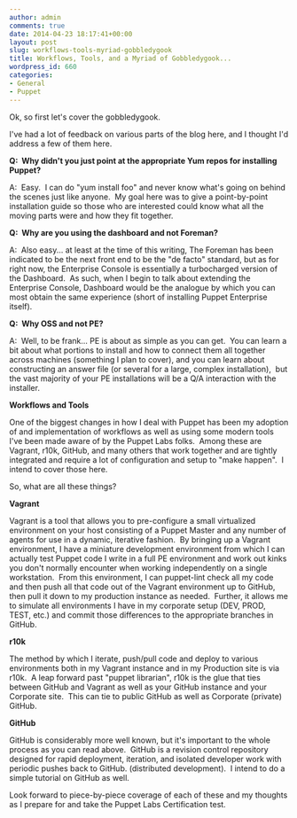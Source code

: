 ```yaml
---
author: admin
comments: true
date: 2014-04-23 18:17:41+00:00
layout: post
slug: workflows-tools-myriad-gobbledygook
title: Workflows, Tools, and a Myriad of Gobbledygook...
wordpress_id: 660
categories:
- General
- Puppet
---
```


Ok, so first let's cover the gobbledygook.

I've had a lot of feedback on various parts of the blog here, and I thought I'd address a few of them here.

**Q:  Why didn't you just point at the appropriate Yum repos for installing Puppet?**

A:  Easy.  I can do "yum install foo" and never know what's going on behind the scenes just like anyone.  My goal here was to give a point-by-point installation guide so those who are interested could know what all the moving parts were and how they fit together.

**Q:  Why are you using the dashboard and not Foreman?**

A:  Also easy... at least at the time of this writing, The Foreman has been indicated to be the next front end to be the "de facto" standard, but as for right now, the Enterprise Console is essentially a turbocharged version of the Dashboard.  As such, when I begin to talk about extending the Enterprise Console, Dashboard would be the analogue by which you can most obtain the same experience (short of installing Puppet Enterprise itself).

**Q:  Why OSS and not PE?**

A:  Well, to be frank... PE is about as simple as you can get.  You can learn a bit about what portions to install and how to connect them all together across machines (something I plan to cover), and you can learn about constructing an answer file (or several for a large, complex installation),  but the vast majority of your PE installations will be a Q/A interaction with the installer.



**Workflows and Tools**

One of the biggest changes in how I deal with Puppet has been my adoption of and implementation of workflows as well as using some modern tools I've been made aware of by the Puppet Labs folks.  Among these are Vagrant, r10k, GitHub, and many others that work together and are tightly integrated and require a lot of configuration and setup to "make happen".  I intend to cover those here.

So, what are all these things?

**Vagrant**

Vagrant is a tool that allows you to pre-configure a small virtualized environment on your host consisting of a Puppet Master and any number of agents for use in a dynamic, iterative fashion.  By bringing up a Vagrant environment, I have a miniature development environment from which I can actually test Puppet code I write in a full PE environment and work out kinks you don't normally encounter when working independently on a single workstation.  From this environment, I can puppet-lint check all my code and then push all that code out of the Vagrant environment up to GitHub, then pull it down to my production instance as needed.  Further, it allows me to simulate all environments I have in my corporate setup (DEV, PROD, TEST, etc.) and commit those differences to the appropriate branches in GitHub.

**r10k**

The method by which I iterate, push/pull code and deploy to various environments both in my Vagrant instance and in my Production site is via r10k.  A leap forward past "puppet librarian", r10k is the glue that ties between GitHub and Vagrant as well as your GitHub instance and your Corporate site.  This can tie to public GitHub as well as Corporate (private) GitHub.

**GitHub**

GitHub is considerably more well known, but it's important to the whole process as you can read above.  GitHub is a revision control repository designed for rapid deployment, iteration, and isolated developer work with periodic pushes back to GitHub. (distributed development).  I intend to do a simple tutorial on GitHub as well.

Look forward to piece-by-piece coverage of each of these and my thoughts as I prepare for and take the Puppet Labs Certification test.
